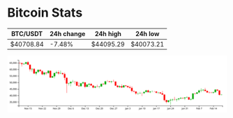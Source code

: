 # Bitcoin Stats

BTC/USDT|24h change|24h high|24h low|
|---|---|---|---|
|$40708.84|-7.48%|$44095.29|$40073.21|

<img src="./chart.svg">
